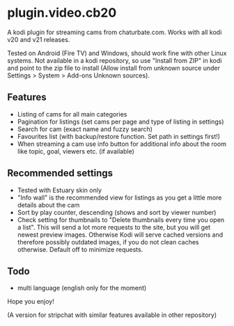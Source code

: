 # plugin.video.cb20
A kodi plugin for streaming cams from chaturbate.com. Works with all kodi v20 and v21 releases.

Tested on Android (Fire TV) and Windows, should work fine with other Linux systems. Not available in a kodi repository, so use "Install from ZIP" in kodi and point to the zip file to install (Allow install from unknown source under Settings > System > Add-ons Unknown sources).

## Features

- Listing of cams for all main categories
- Pagination for listings (set cams per page and type of listing in settings)
- Search for cam (exact name and fuzzy search)
- Favourites list (with backup/restore function. Set path in settings first!)
- When streaming a cam use info button for additional info about the room like topic, goal, viewers etc. (if available)

## Recommended settings

- Tested with Estuary skin only
- "Info wall" is the recommended view for listings as you get a little more details about the cam
- Sort by play counter, descending (shows and sort by viewer number)
- Check setting for thumbnails to "Delete thumbnails every time you open a list". This will send a lot more requests to the site, but you will get newest preview images. Otherwise Kodi will serve cached versions and therefore possibly outdated images, if you do not clean caches otherwise. Default off to minimize requests.

## Todo

- multi language (english only for the moment)

Hope you enjoy!

(A version for stripchat with similar features available in other repository)
